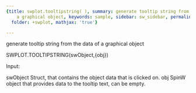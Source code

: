 ```yaml
---
{title: swplot.tooltipstring( ), summary: generate tooltip string from the data of
    a graphical object, keywords: sample, sidebar: sw_sidebar, permalink: swplot_tooltipstring.html,
  folder: +swplot, mathjax: 'true'}

---
```

generate tooltip string from the data of a graphical object
 
SWPLOT.TOOLTIPSTRING(swObject,{obj})
 
Input:
 
swObject  Struct, that contains the object data that is clicked on.
obj       SpinW object that provides data to the tooltip text, can be
          empty.
 
